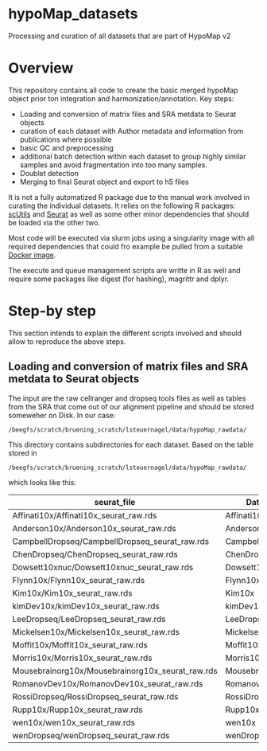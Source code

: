 # hypoMap_datasets
Processing and curation of all datasets that are part of HypoMap v2

# Overview 

This repository contains all code to create the basic merged hypoMap object prior ton integration and harmonization/annotation.
Key steps:

- Loading and conversion of matrix files and SRA metdata to Seurat objects
- curation of each dataset with Author metadata and information from publications where possible
- basic QC and preprocessing
- additional batch detection within each dataset to group highly similar samples and avoid fragmentation into too many samples.
- Doublet detection
- Merging to final Seurat object and export to h5 files

It is not a fully automatized R package due to the manual work involved in curating the individual datasets. It relies on the following R packages:
[scUtils](https://github.sf.mpg.de/lsteuernagel/scUtils) and [Seurat](https://satijalab.org/seurat/) as well as some other minor dependencies that should be loaded via the other two.

Most code will be executed via slurm jobs using a singularity image with all required dependencies that could fro example be pulled from a suitable [Docker image](https://hub.docker.com/r/lsteuernagel/r_scvi/tags).

The execute and queue management scripts are writte in R as well and require some packages like digest (for hashing), magrittr and dplyr.

# Step-by step 

This section intends to explain the different scripts involved and should allow to reproduce the above steps.

## Loading and conversion of matrix files and SRA metdata to Seurat objects

The input are the raw cellranger and dropseq tools files as well as tables from the SRA that come out of our alignment pipeline and should be stored someweher on Disk. In our case:

```
/beegfs/scratch/bruening_scratch/lsteuernagel/data/hypoMap_rawdata/
```

This directory contains subdirectories for each dataset. Based on the table stored in

```
/beegfs/scratch/bruening_scratch/lsteuernagel/data/hypoMap_rawdata/
```

which looks like this:

| seurat_file                                      | Dataset          | estimated_total_clusters | exclude_author | doublet_formation_rate |
|--------------------------------------------------|------------------|--------------------------|----------------|------------------------|
| Affinati10x/Affinati10x_seurat_raw.rds           | Affinati10x      | 90                       | FALSE          | 0.05                   |
| Anderson10x/Anderson10x_seurat_raw.rds           | Anderson10x      | 70                       | FALSE          | 0.05                   |
| CampbellDropseq/CampbellDropseq_seurat_raw.rds   | CampbellDropseq  | 67                       | FALSE          | 0.05                   |
| ChenDropseq/ChenDropseq_seurat_raw.rds           | ChenDropseq      | 76                       | FALSE          | 0.05                   |
| Dowsett10xnuc/Dowsett10xnuc_seurat_raw.rds       | Dowsett10xnuc    | 90                       | TRUE           | 0.02                   |
| Flynn10x/Flynn10x_seurat_raw.rds                 | Flynn10x         | 41                       | FALSE          | 0.05                   |
| Kim10x/Kim10x_seurat_raw.rds                     | Kim10x           | 72                       | TRUE           | 0.02                   |
| kimDev10x/kimDev10x_seurat_raw.rds               | kimDev10x        | 19                       | FALSE          | 0.02                   |
| LeeDropseq/LeeDropseq_seurat_raw.rds             | LeeDropseq       | 48                       | FALSE          | 0.02                   |
| Mickelsen10x/Mickelsen10x_seurat_raw.rds         | Mickelsen10x     | 43                       | FALSE          | 0.05                   |
| Moffit10x/Moffit10x_seurat_raw.rds               | Moffit10x        | 64                       | TRUE           | 0.05                   |
| Morris10x/Morris10x_seurat_raw.rds               | Morris10x        | 50                       | FALSE          | 0.05                   |
| Mousebrainorg10x/Mousebrainorg10x_seurat_raw.rds | Mousebrainorg10x | 37                       | FALSE          | 0.05                   |
| RomanovDev10x/RomanovDev10x_seurat_raw.rds       | RomanovDev10x    | 18                       | FALSE          | 0.05                   |
| RossiDropseq/RossiDropseq_seurat_raw.rds         | RossiDropseq     | 51                       | FALSE          | 0.05                   |
| Rupp10x/Rupp10x_seurat_raw.rds                   | Rupp10x          | 90                       | FALSE          | 0.05                   |
| wen10x/wen10x_seurat_raw.rds                     | wen10x           | 21                       | FALSE          | 0.05                   |
| wenDropseq/wenDropseq_seurat_raw.rds             | wenDropseq       | 61                       | FALSE          | 0.05                   |
